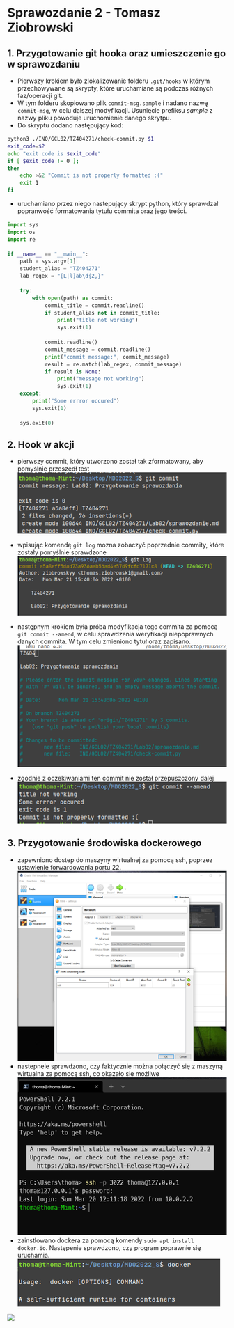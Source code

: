 # Sprawozdanie 2 - Tomasz Ziobrowski

## 1. Przygotowanie git hooka oraz umieszczenie go w sprawozdaniu

* Pierwszy krokiem było zlokalizowanie folderu `.git/hooks` w którym przechowywane są skrypty, które uruchamiane są podczas różnych faz/operacji git.
* W tym folderu skopiowano plik `commit-msg.sample` i nadano nazwę `commit-msg`, w celu dalszej modyfikacji. Usunięcie prefiksu *sample* z nazwy pliku powoduje uruchomienie danego skrytpu.
* Do skryptu dodano następujący kod:
```bash
python3 ./INO/GCL02/TZ404271/check-commit.py $1
exit_code=$?
echo "exit code is $exit_code"
if [ $exit_code != 0 ];
then
	echo >&2 "Commit is not properly formatted :("
	exit 1
fi
```
* uruchamiano przez niego nastepujący skrypt python, który sprawdzał popranwość formatowania tytułu commita oraz jego treści.
```python
import sys
import os
import re

if __name__ == "__main__":
    path = sys.argv[1]
    student_alias = "TZ404271"
    lab_regex = "[L|l]ab\d{2,}"
    
    try:
        with open(path) as commit:
            commit_title = commit.readline()
            if student_alias not in commit_title:
                print("title not working")
                sys.exit(1)
            
            commit.readline()
            commit_message = commit.readline()
            print("commit message:", commit_message)
            result = re.match(lab_regex, commit_message)
            if result is None:
                print("message not working")
                sys.exit(1)
    except:
        print("Some errror occured")
        sys.exit(1)

    sys.exit(0)

```
## 2. Hook w akcji

* pierwszy commit, który utworzono został tak zformatowany, aby pomyślnie przeszedł test
![Commit cmd](./SS/commit-working-1.png)

* wpisując komendę `git log` mozna zobaczyć poprzednie commity, które zostały pomyślnie sprawdzone
![Commit pomyslny](./SS/commit-working.png)

* następnym krokiem była próba modyfikacja tego commita za pomocą `git commit --amend`, w celu sprawdzenia weryfikacji niepoprawnych danych commita. W tym celu zmieniono tytuł oraz zapisano.
![Treść commita co nie powinien przejść](./SS/commit-not-working-1.png)
* zgodnie z oczekiwaniami ten commit nie został przepuszczony dalej
![Treść commita co nie powinien przejść](./SS/commit-not-working-2.png)


## 3. Przygotowanie środowiska dockerowego
* zapewniono dostep do maszyny wirtualnej za pomocą ssh, poprzez ustawienie forwardowania portu 22.
![Forwardowanie portu 22](./SS/port-forward.png)
* nastepneie sprawdzono, czy faktycznie można połączyć się z maszyną wirtualna za pomocą ssh, co okazało sie możliwe
![VM access granted](./SS/console-access.png)
* zainstlowano dockera za pomocą komendy `sudo apt install docker.io`. Następenie sprawdzono, czy program poprawnie się uruchamia.  
![Docker uruchamia się](./SS/docker-working.png)

![](./SS/.png)